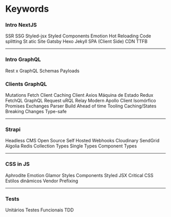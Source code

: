 # Keywords

### Intro NextJS

SSR
SSG
Styled-jsx
Styled Components
Emotion
Hot Reloading
Code splitting
St atic Site
Gatsby 
Hexo
Jekyll
SPA (Client Side)
CDN
TTFB

---

### Intro GraphQL

Rest x GraphQL
Schemas
Payloads

### Clients GraphQL

Mutations
Fetch Client
Caching Client
Axios
Máquina de Estado
Redux
FetchQL
GraphQL Request
uRQL
Relay Modern
Apollo Client
Isomórfico
Promises
Exchanges
Parser
Build Ahead of time
Tooling
Caching/States
Breaking Changes
Type-safe

---

### Strapi

Headless CMS
Open Source
Self Hosted
Webhooks
Cloudinary
SendGrid
Algolia
Redis
Collection Types
Single Types
Component Types

---

### CSS in JS

Aphrodite
Emotion
Glamor
Styles Components
Styled JSX
Critical CSS
Estilos dinâmicos
Vendor Prefixing

---

### Tests

Unitários
Testes Funcionais
TDD

